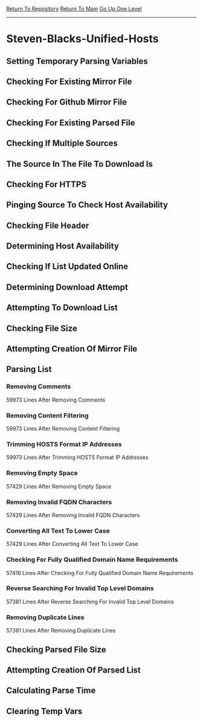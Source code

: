 [Return To Repository](https://github.com/deathbybandaid/piholeparser/)
[Return To Main](https://github.com/deathbybandaid/piholeparser/blob/master/RecentRunLogs/Mainlog.md)
[Go Up One Level](https://github.com/deathbybandaid/piholeparser/blob/master/RecentRunLogs/TopLevelScripts/30-Processing-External-Blacklists.md)
____________________________________
# Steven-Blacks-Unified-Hosts
## Setting Temporary Parsing Variables
## Checking For Existing Mirror File
## Checking For Github Mirror File
## Checking For Existing Parsed File
## Checking If Multiple Sources
## The Source In The File To Download Is
## Checking For HTTPS
## Pinging Source To Check Host Availability
## Checking File Header
## Determining Host Availability
## Checking If List Updated Online
## Determining Download Attempt
## Attempting To Download List
## Checking File Size
## Attempting Creation Of Mirror File
## Parsing List
### Removing Comments
59973 Lines After Removing Comments
### Removing Content Filtering
59973 Lines After Removing Content Filtering
### Trimming HOSTS Format IP Addresses
59973 Lines After Trimming HOSTS Format IP Addresses
### Removing Empty Space
57429 Lines After Removing Empty Space
### Removing Invalid FQDN Characters
57429 Lines After Removing Invalid FQDN Characters
### Converting All Text To Lower Case
57429 Lines After Converting All Text To Lower Case
### Checking For Fully Qualified Domain Name Requirements
57416 Lines After Checking For Fully Qualified Domain Name Requirements
### Reverse Searching For Invalid Top Level Domains
57381 Lines After Reverse Searching For Invalid Top Level Domains
### Removing Duplicate Lines
57381 Lines After Removing Duplicate Lines
## Checking Parsed File Size
## Attempting Creation Of Parsed List
## Calculating Parse Time
## Clearing Temp Vars
